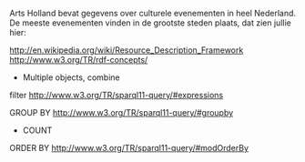 

Arts Holland bevat gegevens over culturele evenementen in heel Nederland. De meeste evenementen vinden in de grootste steden plaats, dat zien jullie hier:

http://en.wikipedia.org/wiki/Resource_Description_Framework
http://www.w3.org/TR/rdf-concepts/

- Multiple objects, combine

filter http://www.w3.org/TR/sparql11-query/#expressions

GROUP BY http://www.w3.org/TR/sparql11-query/#groupby
- COUNT

ORDER BY http://www.w3.org/TR/sparql11-query/#modOrderBy


